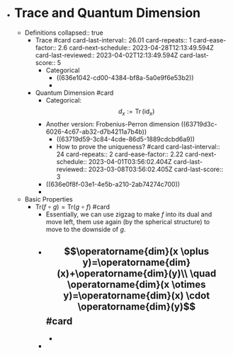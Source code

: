 - # Trace and Quantum Dimension
	- Definitions
	  collapsed:: true
		- Trace #card
		  card-last-interval:: 26.01
		  card-repeats:: 1
		  card-ease-factor:: 2.6
		  card-next-schedule:: 2023-04-28T12:13:49.594Z
		  card-last-reviewed:: 2023-04-02T12:13:49.594Z
		  card-last-score:: 5
			- Categorical
				- ((636e1042-cd00-4384-bf8a-5a0e9f6e53b2))
				-
		- Quantum Dimension #card
			- Categorical:
			  $$d_x:=\operatorname{Tr}(\mathrm{id}_x)$$
			- Another version: Frobenius-Perron dimension
			  ((63719d3c-6026-4c67-ab32-d7b4211a7b4b))
				- ((63719d59-3c84-4cde-86d5-1889cdcbd6a9))
				- How to prove the uniqueness? #card
				  card-last-interval:: 24
				  card-repeats:: 2
				  card-ease-factor:: 2.22
				  card-next-schedule:: 2023-04-01T03:56:02.404Z
				  card-last-reviewed:: 2023-03-08T03:56:02.405Z
				  card-last-score:: 3
			- ((636e0f8f-03e1-4e5b-a210-2ab74274c700))
			-
	- Basic Properties
		- $\mathrm{Tr}(f \circ g)=\mathrm{Tr}(g \circ f)$ #card
			- Essentially, we can use zigzag to make $f$ into its dual and move left, them use again (by the spherical structure) to move to the downside of $g$.
			- $$\operatorname{dim}(x \oplus y)=\operatorname{dim}(x)+\operatorname{dim}(y)\\ \quad \operatorname{dim}(x \otimes y)=\operatorname{dim}(x) \cdot \operatorname{dim}(y)$$ #card
				-
				-
			-
